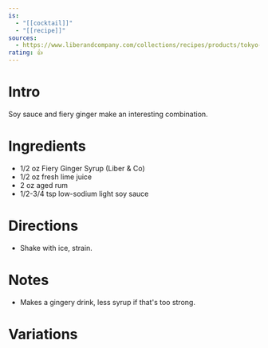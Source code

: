```yaml
---
is:
  - "[[cocktail]]"
  - "[[recipe]]"
sources:
  - https://www.liberandcompany.com/collections/recipes/products/tokyo-daiquiri
rating: 👍
---
```

# Intro
Soy sauce and fiery ginger make an interesting combination.

# Ingredients
* 1/2 oz Fiery Ginger Syrup (Liber & Co)
* 1/2 oz fresh lime juice
* 2 oz aged rum
* 1/2-3/4 tsp low-sodium light soy sauce

# Directions
* Shake with ice, strain.

# Notes
* Makes a gingery drink, less syrup if that's too strong.

# Variations
